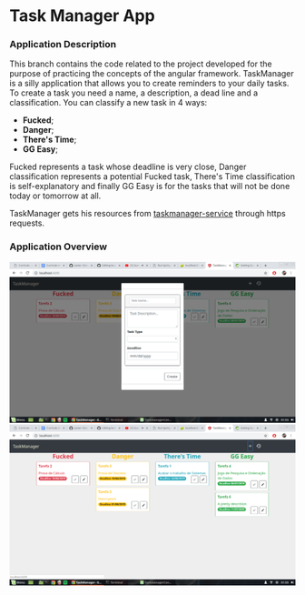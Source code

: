 # Task Manager App
### Application Description </br>
  This branch contains the code related to the project developed for the purpose of practicing the concepts of the angular framework.
  TaskManager is a silly application that allows you to create reminders to your daily tasks. To create a task you need a name, a description, a dead line and a classification. 
You can classify a new task in 4 ways: 
 - **Fucked**;
 - **Danger**;
 - **There's Time**;
 - **GG Easy**;

Fucked represents a task whose deadline is very close, Danger classification represents a potential Fucked task, There's Time classification is self-explanatory and finally GG Easy is for the tasks that will not be done today or tomorrow at all.

TaskManager gets his resources from [taskmanager-service](https://github.com/Junior-16/taskmanager-service) through https requests.

### Application Overview

<img src="https://raw.githubusercontent.com/Junior-16/learning-angular/task-manager/imgs/overview1.png"/>

<img src="https://raw.githubusercontent.com/Junior-16/learning-angular/task-manager/imgs/overview2.png"/>

